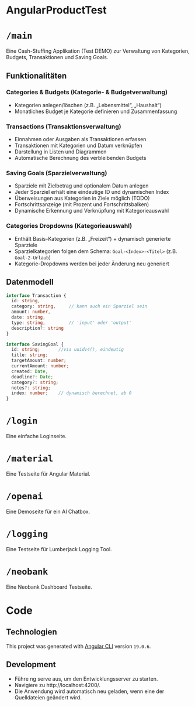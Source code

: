 # AngularProductTest

# `/main`

Eine Cash-Stuffing Applikation (Test DEMO) zur Verwaltung von Kategorien, Budgets, Transaktionen und Saving Goals.

## Funktionalitäten

### Categories & Budgets (Kategorie- & Budgetverwaltung)
- Kategorien anlegen/löschen (z.B. „Lebensmittel“, „Haushalt“)
- Monatliches Budget je Kategorie definieren und Zusammenfassung

### Transactions (Transaktionsverwaltung)
- Einnahmen oder Ausgaben als Transaktionen erfassen
- Transaktionen mit Kategorien und Datum verknüpfen
- Darstellung in Listen und Diagrammen
- Automatische Berechnung des verbleibenden Budgets

### Saving Goals (Sparzielverwaltung)
- Sparziele mit Zielbetrag und optionalem Datum anlegen
- Jeder Sparziel erhält eine eindeutige ID und dynamischen Index
- Überweisungen aus Kategorien in Ziele möglich (TODO)
- Fortschrittsanzeige (mit Prozent und Fortschrittsbalken)
- Dynamische Erkennung und Verknüpfung mit Kategorieauswahl

### Categories Dropdowns (Kategorieauswahl)
- Enthält Basis-Kategorien (z.B. „Freizeit“) + dynamisch generierte Sparziele
- Sparzielkategorien folgen dem Schema: `Goal-<Index>-<Titel>` (z.B. `Goal-2-Urlaub`)
- Kategorie-Dropdowns werden bei jeder Änderung neu generiert

## Datenmodell
```ts
interface Transaction {
  id: string,
  category: string,     // kann auch ein Sparziel sein
  amount: number,
  date: string,
  type: string,         // 'input' oder 'output'
  description?: string
}

interface SavingGoal {
  id: string;       //via uuidv4(), eindeutig
  title: string;
  targetAmount: number;
  currentAmount: number;
  created: Date,
  deadline?: Date;
  category?: string;
  notes?: string;
  index: number;    // dynamisch berechnet, ab 0
}
```

# `/login`

Eine einfache Loginseite.

# `/material`

Eine Testseite für Angular Material.

# `/openai`

Eine Demoseite für ein AI Chatbox.

# `/logging`

Eine Testseite für Lumberjack Logging Tool.

# `/neobank`

Eine Neobank Dashboard Testseite.

# Code 

## Technologien

This project was generated with [Angular CLI](https://github.com/angular/angular-cli) version `19.0.6`.

## Development

* Führe ng serve aus, um den Entwicklungsserver zu starten.
* Navigiere zu http://localhost:4200/.
* Die Anwendung wird automatisch neu geladen, wenn eine der Quelldateien geändert wird.

